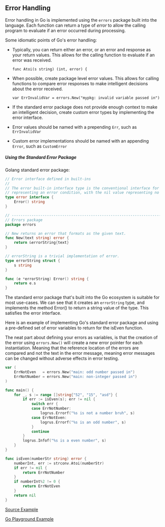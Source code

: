 ## Error Handling
Error handling in Go is implemented using the `errors` package built into the language. Each function can 
return a type of _error_ to allow the calling program to evaluate if an error occurred during processing. 

Some idiomatic points of Go's error handling:
 * Typically, you can return either an error, or an error and response as your return values.
 This allows for the calling function to evaluate if an error was received.
    
    `func Atoi(s string) (int, error) {` 
    
 * When possible, create package level error values. This allows for calling functions to compare error responses
 to make intelligent decisions about the error received.
 
    `var ErrInvalidVar = errors.New("mypkg: invalid variable passed in")`
 
 * If the standard error package does not provide enough context to make an intelligent decision, create custom 
 error types by implementing the error interface.
 
 * Error values should be named with a prepending `Err`, such as `ErrInvalidVar`
 * Custom error implementations should be named with an appending `Error`, such as `CustomError`

##### Using the Standard Error Package
Golang standard error package:
```go
// Error interface defined in built-ins
//
// The error built-in interface type is the conventional interface for
// representing an error condition, with the nil value representing no error.
type error interface {
	Error() string
}

// ----------------------------------------------------------------------
// Errors package
package errors

// New returns an error that formats as the given text.
func New(text string) error {
	return &errorString{text}
}

// errorString is a trivial implementation of error.
type errorString struct {
	s string
}

func (e *errorString) Error() string {
	return e.s
}
```

The standard error package that's built into the Go ecosystem is suitable for most use-cases. We can see that it creates
an `errorString` type, and implements the method Error() to return a string value of the type. This satisfies the 
error interface.

Here is an example of implementing Go's standard error package and using a pre-defined set of error variables to 
return for the isEven function. 

The neat part about defining your errors as variables, is that the creation of the error using `errors.New()` will create
a new error pointer for each instantiation. Meaning that the reference location of the errors are compared and not the
text in the error message, meaning error messages can be changed without adverse effects in error testing.

```go
var (
	ErrNotEven   = errors.New("main: odd number passed in")
	ErrNotNumber = errors.New("main: non-integer passed in")
)

func main() {
	for _, s := range []string{"52", "15", "asd"} {
		if err := isEven(s); err != nil {
			switch err {
			case ErrNotNumber:
				logrus.Errorf("%s is not a number bruh", s)
			case ErrNotEven:
				logrus.Errorf("%s is an odd number", s)
			}
			continue
		}
		logrus.Infof("%s is a even number", s)
	}
}

func isEven(numberStr string) error {
	numberInt, err := strconv.Atoi(numberStr)
	if err != nil {
		return ErrNotNumber
	}
	if numberInt%2 != 0 {
		return ErrNotEven
	}
	return nil
}
```

[Source Example](https://github.com/josh5276/go-course/blob/master/topics/error/example.go)

[Go Playground Example](https://play.golang.org/p/LN-wTP2Rbnp)